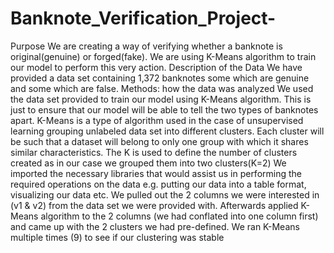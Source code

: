 # Banknote_Verification_Project-
Purpose
We are creating a way of verifying whether a banknote is original(genuine) or forged(fake). We are using K-Means algorithm to train our model to perform this very action. 
Description of the Data
We have provided a data set containing 1,372 banknotes some which are genuine and some which are false. 
Methods: how the data was analyzed
We used the data set provided to train our model using K-Means algorithm. This is just to ensure that our model will be able to tell the two types of banknotes apart.
K-Means is a type of algorithm used in the case of unsupervised learning grouping unlabeled data set into different clusters. Each cluster will be such that a dataset will belong to only one group with which it shares similar characteristics. The K is used to define the number of clusters created as in our case we grouped them into two clusters(K=2)
We imported the necessary libraries that would assist us in performing the required operations on the data e.g. putting our data into a table format, visualizing our data etc.
We pulled out the 2 columns we were interested in (v1 & v2) from the data set we were provided with. Afterwards applied K-Means algorithm to the 2 columns (we had conflated into one column first) and came up with the 2 clusters we had pre-defined.
We ran K-Means multiple times (9) to see if our clustering was stable

